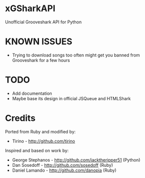 xGSharkAPI
==========

Unofficial Grooveshark API for Python

KNOWN ISSUES
============
* Trying to download songs too often might get you banned from Grooveshark
for a few hours

TODO
====
* Add documentation
* Maybe base its design in official JSQueue and HTMLShark

Credits
=======
Ported from Ruby and modified by:
* Tirino - http://github.com/tirino

Inspired and based on work by:
* George Stephanos - http://github.com/jacktheripper51 (Python)
* Dan Sosedoff - http://github.com/sosedoff (Ruby)
* Daniel Lamando - http://github.com/danopia (Ruby)

